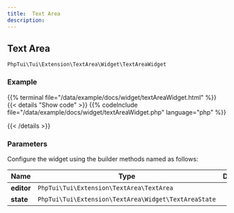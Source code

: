 ```yaml
---
title:  Text Area 
description: 
---
```

##  Text Area 

`PhpTui\Tui\Extension\TextArea\Widget\TextAreaWidget`


### Example

{{% terminal file="/data/example/docs/widget/textAreaWidget.html" %}}
{{< details "Show code"  >}}
{{% codeInclude file="/data/example/docs/widget/textAreaWidget.php" language="php" %}}

{{< /details >}}
### Parameters

Configure the widget using the builder methods named as follows:

| Name | Type | Description |
| --- | --- | --- |
| **editor** | `PhpTui\Tui\Extension\TextArea\TextArea` |  |
| **state** | `PhpTui\Tui\Extension\TextArea\Widget\TextAreaState` |  |